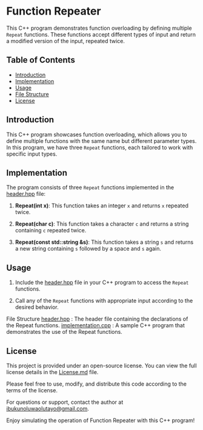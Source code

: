 # Function Repeater

This C++ program demonstrates function overloading by defining multiple `Repeat` functions. These functions accept different types of input and return a modified version of the input, repeated twice.

## Table of Contents
- [Introduction](#introduction)
- [Implementation](#implementation)
- [Usage](#usage)
- [File Structure](#file-structure)
- [License](#license)

## Introduction<a name="introduction"></a>
This C++ program showcases function overloading, which allows you to define multiple functions with the same name but different parameter types. In this program, we have three `Repeat` functions, each tailored to work with specific input types.

## Implementation<a name="implementation"></a>
The program consists of three `Repeat` functions implemented in the [header.hpp](header.hpp) file:

1. **Repeat(int x)**: This function takes an integer `x` and returns `x` repeated twice.

2. **Repeat(char c)**: This function takes a character `c` and returns a string containing `c` repeated twice.

3. **Repeat(const std::string &s)**: This function takes a string `s` and returns a new string containing `s` followed by a space and `s` again.

## Usage<a name="usage"></a>
1. Include the [header.hpp](header.hpp) file in your C++ program to access the `Repeat` functions.

2. Call any of the `Repeat` functions with appropriate input according to the desired behavior.

File Structure<a name="file-structure"></a>
[header.hpp](header.hpp) : The header file containing the declarations of the Repeat functions.
[implementation.cpp](implementation.cpp) : A sample C++ program that demonstrates the use of the Repeat functions.

## License<a name="license"></a>
This project is provided under an open-source license. You can view the full license details in the [License.md](../../License.md) file.

Please feel free to use, modify, and distribute this code according to the terms of the license.

For questions or support, contact the author at [ibukunoluwaolutayo@gmail.com](mailto:ibukunoluwaolutayo@gmail.com).

Enjoy simulating the operation of Function Repeater with this C++ program!
